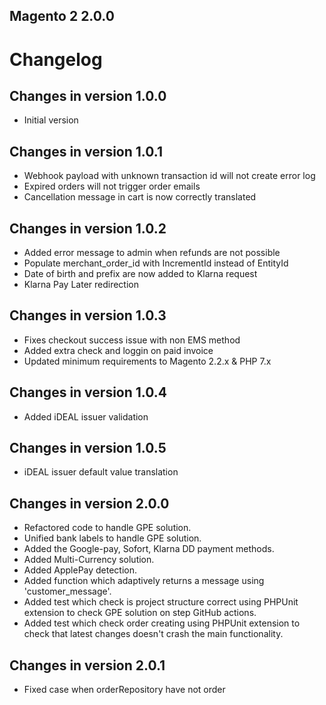 Magento 2 2.0.0 
------------------------------   
 
# Changelog #

## Changes in version 1.0.0
+ Initial version
## Changes in version 1.0.1
+ Webhook payload with unknown transaction id will not create error log
+ Expired orders will not trigger order emails
+ Cancellation message in cart is now correctly translated

## Changes in version 1.0.2
+ Added error message to admin when refunds are not possible
+ Populate merchant_order_id with IncrementId instead of EntityId
+ Date of birth and prefix are now added to Klarna request
+ Klarna Pay Later redirection

## Changes in version 1.0.3

* Fixes checkout success issue with non EMS method
* Added extra check and loggin on paid invoice
* Updated minimum requirements to Magento 2.2.x & PHP 7.x

## Changes in version 1.0.4

* Added iDEAL issuer validation

## Changes in version 1.0.5

* iDEAL issuer default value translation

## Changes in version 2.0.0

* Refactored code to handle GPE solution.
* Unified bank labels to handle GPE solution.
* Added the Google-pay, Sofort, Klarna DD payment methods.
* Added Multi-Currency solution.
* Added ApplePay detection.
* Added function which adaptively returns a message using 'customer_message'.
* Added test which check is project structure correct using PHPUnit extension to check GPE solution on step GitHub actions.
* Added test which check order creating using PHPUnit extension to check that latest changes doesn't crash the main functionality.

## Changes in version 2.0.1

* Fixed case when orderRepository have not order

